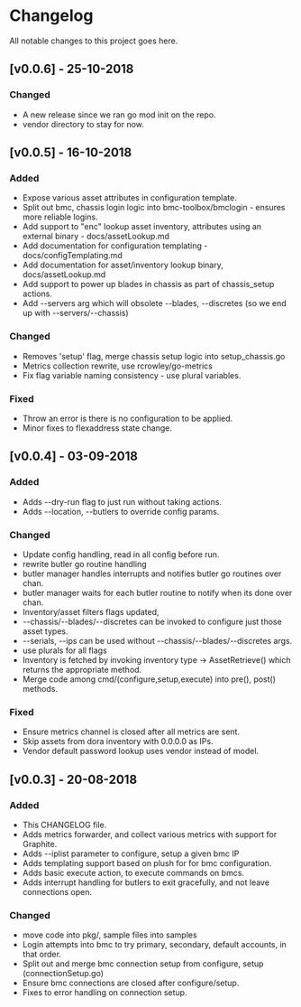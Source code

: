 # Changelog
All notable changes to this project goes here.

## [v0.0.6] - 25-10-2018
### Changed
- A new release since we ran go mod init on the repo.
- vendor directory to stay for now.

## [v0.0.5] - 16-10-2018
### Added
- Expose various asset attributes in configuration template.
- Split out bmc, chassis login logic into bmc-toolbox/bmclogin - ensures more reliable logins.
- Add support to "enc" lookup asset inventory, attributes using an external binary - docs/assetLookup.md
- Add documentation for configuration templating - docs/configTemplating.md
- Add documentation for asset/inventory lookup binary, docs/assetLookup.md
- Add support to power up blades in chassis as part of chassis_setup actions.
- Add --servers arg which will obsolete --blades, --discretes (so we end up with --servers/--chassis)

### Changed
- Removes 'setup' flag, merge chassis setup logic into setup_chassis.go
- Metrics collection rewrite, use rcrowley/go-metrics
- Fix flag variable naming consistency - use plural variables.

### Fixed
- Throw an error is there is no configuration to be applied.
- Minor fixes to flexaddress state change.

## [v0.0.4] - 03-09-2018
### Added
- Adds --dry-run flag to just run without taking actions.
- Adds --location, --butlers to override config params.

### Changed
- Update config handling, read in all config before run.
- rewrite butler go routine handling
 - butler manager handles interrupts and notifies butler go routines over chan.
 - butler manager waits for each butler routine to notify when its done over chan.
- Inventory/asset filters flags updated,
 - --chassis/--blades/--discretes can be invoked to configure just those asset types.
 - --serials, --ips can be used without --chassis/--blades/--discretes args.
 - use plurals for all flags
- Inventory is fetched by invoking inventory type -> AssetRetrieve() which returns the appropriate method.
- Merge code among cmd/(configure,setup,execute) into pre(), post() methods.

### Fixed
- Ensure metrics channel is closed after all metrics are sent.
- Skip assets from dora inventory with 0.0.0.0 as IPs.
- Vendor default password lookup uses vendor instead of model.

## [v0.0.3] - 20-08-2018
### Added
- This CHANGELOG file.
- Adds metrics forwarder, and collect various metrics with support for Graphite.
- Adds --iplist parameter to configure, setup a given bmc IP
- Adds templating support based on plush for for bmc configuration.
- Adds basic execute action, to execute commands on bmcs.
- Adds interrupt handling for butlers to exit gracefully, and not leave connections open.

### Changed
- move code into pkg/, sample files into samples
- Login attempts into bmc to try primary, secondary, default accounts, in that order.
- Split out and merge bmc connection setup from configure, setup (connectionSetup.go)
- Ensure bmc connections are closed after configure/setup.
- Fixes to error handling on connection setup.
